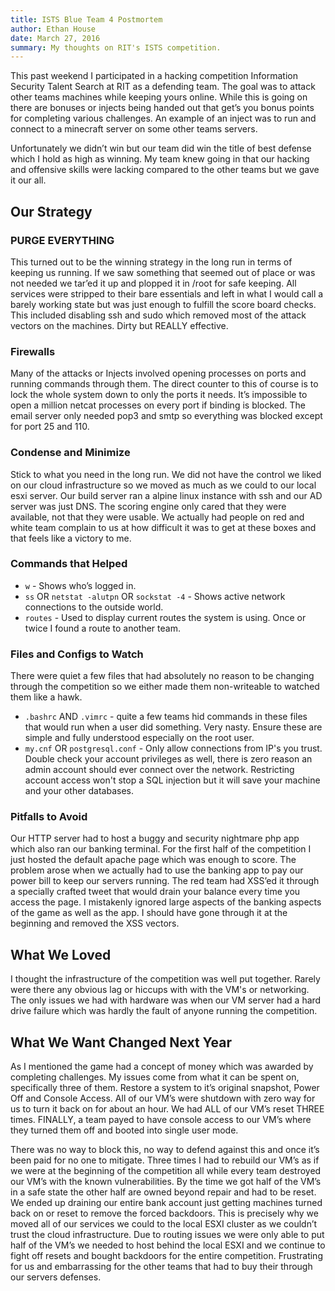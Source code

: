 ```yaml
---
title: ISTS Blue Team 4 Postmortem
author: Ethan House
date: March 27, 2016
summary: My thoughts on RIT's ISTS competition.
---
```


This past weekend I participated in a hacking competition Information Security
Talent Search at RIT as a defending team. The goal was to attack other teams
machines while keeping yours online.  While this is going on there are bonuses
or injects being handed out that get’s you bonus points for completing various
challenges. An example of an inject was to run and connect to a minecraft server
on some other teams servers.

Unfortunately we didn’t win but our team did win the title of best defense which
I hold as high as winning. My team knew going in that our hacking and offensive
skills were lacking compared to the other teams but we gave it our all.

## Our Strategy

### PURGE EVERYTHING

This turned out to be the winning strategy in the long run in terms of keeping
us running. If we saw something that seemed out of place or was not needed we
tar’ed it up and plopped it in /root for safe keeping. All services were
stripped to their bare essentials and left in what I would call a barely working
state but was just enough to fulfill the score board checks. This included
disabling ssh and sudo which removed most of the attack vectors on the machines.
Dirty but REALLY effective. 

### Firewalls

Many of the attacks or Injects involved opening processes on ports and running
commands through them. The direct counter to this of course is to lock the whole
system down to only the ports it needs. It’s impossible to open a million netcat
processes on every port if binding is blocked. The email server only needed pop3
and smtp so everything was blocked except for port 25 and 110.

### Condense and Minimize

Stick to what you need in the long run. We did not have the control we liked on
our cloud infrastructure so we moved as much as we could to our local esxi
server. Our build server ran a alpine linux instance with ssh and our AD server
was just DNS. The scoring engine only cared that they were available, not that
they were usable. We actually had people on red and white team complain to us at
how difficult it was to get at these boxes and that feels like a victory to me.

### Commands that Helped

- `w` - Shows who’s logged in.
- `ss` OR `netstat -alutpn` OR `sockstat -4` - Shows active network connections to
the outside world.
- `routes` - Used to display current routes the system is using. Once or twice I
found a route to another team.

### Files and Configs to Watch

There were quiet a few files that had absolutely no reason to be changing through
the competition so we either made them non-writeable to watched them like a
hawk.

- `.bashrc` AND `.vimrc` - quite a few teams hid commands in these files that
would run when a user did something. Very nasty. Ensure these are simple and
fully understood especially on the root user.
- `my.cnf` OR `postgresql.conf` - Only allow connections from IP's you trust.
Double check your account privileges as well, there is zero reason an admin
account should ever connect over the network. Restricting account access won't
stop a SQL injection but it will save your machine and your other databases. 

### Pitfalls to Avoid

Our HTTP server had to host a buggy and security nightmare php app which also
ran our banking terminal. For the first half of the competition I just hosted
the default apache page which was enough to score. The problem arose when we
actually had to use the banking app to pay our power bill to keep our servers
running. The red team had XSS’ed it through a specially crafted tweet that would
drain your balance every time you access the page. I mistakenly ignored large
aspects of the banking aspects of the game as well as the app. I should have
gone through it at the beginning and removed the XSS vectors.

## What We Loved

I thought the infrastructure of the competition was well put together. Rarely
were there any obvious lag or hiccups with with the VM's or networking. The only
issues we had with hardware was when our VM server had a hard drive failure
which was hardly the fault of anyone running the competition. 

## What We Want Changed Next Year

As I mentioned the game had a concept of money which was awarded by completing
challenges. My issues come from what it can be spent on, specifically three of
them. Restore a system to it’s original snapshot, Power Off and Console Access.
All of our VM’s were shutdown with zero way for us to turn it back on for about
an hour. We had ALL of our VM’s reset THREE times. FINALLY, a team payed to have
console access to our VM’s where they turned them off and booted into single
user mode.

There was no way to block this, no way to defend against this and once it’s been
paid for no one to mitigate. Three times I had to rebuild our VM’s as if we were
at the beginning of the competition all while every team destroyed our VM’s with
the known vulnerabilities. By the time we got half of the VM’s in a safe state
the other half are owned beyond repair and had to be reset. We ended up draining
our entire bank account just getting machines turned back on or reset to remove
the forced backdoors. This is precisely why we moved all of our services we
could to the local ESXI cluster as we couldn’t trust the cloud infrastructure.
Due to routing issues we were only able to put half of the VM’s we needed to
host behind the local ESXI and we continue to fight off resets and bought
backdoors for the entire competition. Frustrating for us and embarrassing for
the other teams that had to buy their through our servers defenses.
